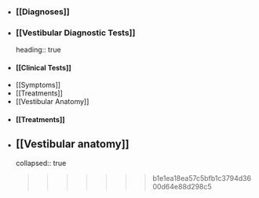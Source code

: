 - ### [[Diagnoses]]
- ### [[Vestibular Diagnostic Tests]]
  heading:: true
- #### [[Clinical Tests]]
- [[Symptoms]]
- [[Treatments]]
- [[Vestibular Anatomy]]
- #### [[Treatments]]
- ## [[Vestibular anatomy]]
  collapsed:: true
  >>>>>>> b1e1ea18ea57c5bfb1c3794d3600d64e88d298c5